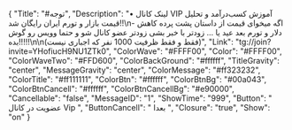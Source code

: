 {
"Title": "#توجه",
"Description": "• لینک کانال VIP آموزش کسب‌درآمد و تحلیل قیمت بازار و تورم ایران رایگان شد!!\n- اگه میخوای قیمت از داستان پشت پرده کاهش دلار و تورم بعد عید یا ... زودتر با خبر بشی زودتر عضو کانال شو و حتما وویس رو گوش بده!!!!!\n\n(فقط و فقط ظرفیت 1000 نفر که اجباری نیست)",
"Link": "tg://join?invite=YHofiucH9NU1ZTk0",
"ColorWave": "#FFFF00",
"Color": "#FFFF00",
"ColorWaveTwo": "#FFD600",
"ColorBackGround": "#ffffff",
"TitleGravity": "center",
"MessageGravity": "center",
"ColorMessage": "#ff323232",
"ColorTitle": "#ff111111",
"ColorBtn": "#ffffff",
"ColorBtnBg": "#00a043",
"ColorBtnCancell": "#ffffff",
"ColorBtnCancellBg": "#e90000",
"Cancellable": "false",
"MessageID": "1",
"ShowTime": "999",
"Button": "  عضویت در کانال Vip  ",
"ButtonCancell": " بعدا ",
"Closure": "true",
"Show": "on"
}
